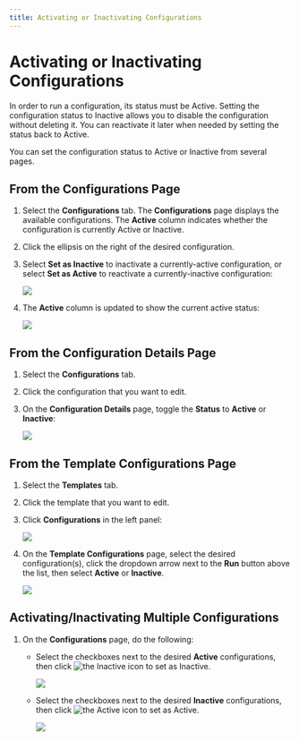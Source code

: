 ```yaml
---
title: Activating or Inactivating Configurations
---
```


# Activating or Inactivating Configurations

In order to run a configuration, its status must be Active. Setting the configuration status to Inactive allows you to disable the configuration without deleting it. You can reactivate it later when needed by setting the status back to Active.

You can set the configuration status to Active or Inactive from several pages.

## From the Configurations Page

1. Select the **Configurations** tab. The **Configurations** page displays the available configurations. The **Active** column indicates whether the configuration is currently Active or Inactive. 
2. Click the ellipsis on the right of the desired configuration.
3. Select **Set as Inactive** to inactivate a currently-active configuration, or select **Set as Active** to reactivate a currently-inactive configuration:

   ![](/img/Configuration-Set-Inactive1.png)

4. The **Active** column is updated to show the current active status:

   ![](/img/Configuration-Set-Inactive2.png)

## From the Configuration Details Page

1. Select the **Configurations** tab.
2. Click the configuration that you want to edit.
3. On the **Configuration Details** page, toggle the **Status** to **Active** or **Inactive**:

   ![](/img/Configuration-Status-Toggle.png)

## From the Template Configurations Page

1. Select the **Templates** tab.
2. Click the template that you want to edit.
3. Click **Configurations** in the left panel:

   ![](/img/Template-Configurations-Link1.png)

4. On the **Template Configurations** page, select the desired configuration(s), click the dropdown arrow next to the **Run** button above the list, then select **Active** or **Inactive**.

     ![](/img/Template-Configuration-Set-Inactive.png)

## Activating/Inactivating Multiple Configurations

1. On the **Configurations** page, do the following:
   
   * Select the checkboxes next to the desired **Active** configurations, then click <img src="/img/icons/inactive.png" className="icon" alt="the Inactive icon"/> to set as Inactive.

     ![](/img/Configurations-Set-Active1.png)
   * Select the checkboxes next to the desired **Inactive** configurations, then click <img src="/img/icons/active.png" className="icon" alt="the Active icon"/> to set as Active.

     ![](/img/Configurations-Set-Active2.png)
